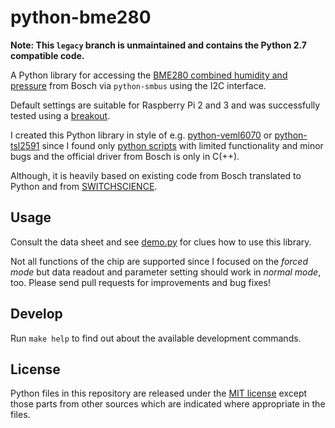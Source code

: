 # python-bme280

**Note: This `legacy` branch is unmaintained and contains the Python 2.7 compatible code.**

A Python library for accessing the [BME280 combined humidity and pressure](https://ae-bst.resource.bosch.com/media/_tech/media/datasheets/BST-BME280_DS001-11.pdf) from Bosch via `python-smbus` using the I2C interface.

Default settings are suitable for Raspberry Pi 2 and 3 and was successfully tested using a [breakout](https://github.com/watterott/BME280-Breakout).

I created this Python library in style of e.g. [python-veml6070](https://github.com/cmur2/python-veml6070) or [python-tsl2591](https://github.com/maxlklaxl/python-tsl2591) since I found only [python scripts](https://github.com/SWITCHSCIENCE/BME280) with limited functionality and minor bugs and the official driver from Bosch is only in C(++).

Although, it is heavily based on existing code from Bosch translated to Python and from [SWITCHSCIENCE](https://github.com/SWITCHSCIENCE/BME280).

## Usage

Consult the data sheet and see [demo.py](demo.py) for clues how to use this library.

Not all functions of the chip are supported since I focused on the *forced mode* but data readout and parameter setting should work in *normal mode*, too. Please send pull requests for improvements and bug fixes!

## Develop

Run `make help` to find out about the available development commands.

## License

Python files in this repository are released under the [MIT license](LICENSE) except those parts from other sources which are indicated where appropriate in the files.

